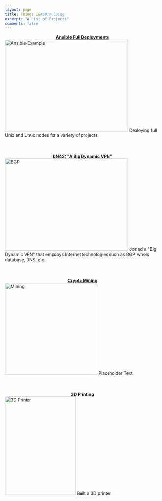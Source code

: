 ```yaml
---
layout: page
title: Things I&#39;m Doing
excerpt: "A List of Projects"
comments: false
---
```


<center><a href="/projects/ansible/index.md"><b>Ansible Full Deployments</b></a></center>
<img src="https://raw.githubusercontent.com/Kookster310/kookster310.github.io/master/assets/img/ansible-example-gif.gif" alt="Ansible-Example" style="width:400px;height:300px;"> 
Deploying full Unix and Linux nodes for a variety of projects.
<br>
<br>
<br>
<br>
<center><a href="/projects/dn42/index.md"><b>DN42: "A Big Dynamic VPN"</b></a></center>
<img src="https://upload.wikimedia.org/wikipedia/commons/thumb/a/a8/BGP_FSM.svg/549px-BGP_FSM.svg.png" alt="BGP" style="width:400px;height:300px;">
Joined a "Big Dynamic VPN" that empooys Internet technologies such as BGP, whois database, DNS, etc. 
<br>
<br>
<br>
<br>
<center><a href="/projects/mining/index.md"><b>Crypto Mining</b></a></center>
<img src="https://crypto-traffic.com/wp-content/uploads/2017/12/crypto-mining.jpg" alt="Mining" style="width:300px;height:300px;">
Placeholder Text
<br>
<br>
<br>
<br>
<center><a href="/projects/3dprinting/index.md"><b>3D Printing</b></a></center>
<img src="https://raw.githubusercontent.com/Kookster310/kookster310.github.io/master/assets/img/3d-printer.jpg" alt="3D Printer" style="width:230px;height:320px;">
Built a 3D printer
